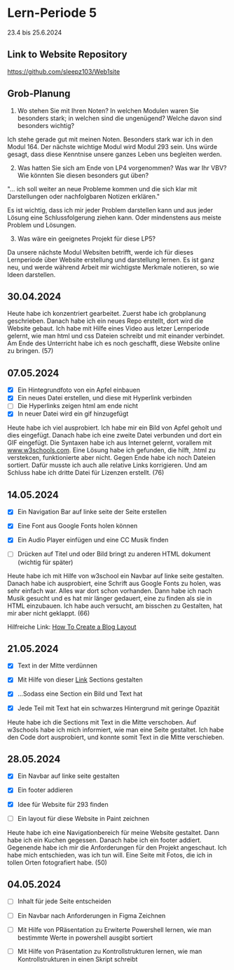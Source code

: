 # Lern-Periode 5

23.4 bis 25.6.2024

## Link to Website Repository

https://github.com/sleepz103/Web1site

## Grob-Planung

1. Wo stehen Sie mit Ihren Noten? In welchen Modulen waren Sie besonders stark; in welchen sind die ungenügend? Welche davon sind besonders wichtig?

Ich stehe gerade gut mit meinen Noten. Besonders stark war ich in den Modul 164. Der nächste wichtige Modul wird Modul 293 sein. Uns würde gesagt, dass diese Kenntnise unsere ganzes Leben uns begleiten werden.

2. Was hatten Sie sich am Ende von LP4 vorgenommen? Was war Ihr VBV? Wie könnten Sie diesen besonders gut üben?

"... ich soll weiter an neue 
Probleme kommen und die sich klar mit Darstellungen oder nachfolgbaren 
Notizen erklären."

Es ist wichtig, dass ich mir jeder Problem darstellen kann und aus jeder Lösung eine Schlussfolgerung ziehen kann. Oder mindenstens aus meiste Problem und Lösungen.

3. Was wäre ein geeignetes Projekt für diese LP5?

Da unsere nächste Modul Websiten betrifft, werde ich für dieses Lernperiode über Website erstellung und darstellung lernen. Es ist ganz neu, und werde während Arbeit mir wichtigste Merkmale notieren, so wie Ideen darstellen. 

## 30.04.2024

Heute habe ich konzentriert gearbeitet. Zuerst habe ich grobplanung geschrieben. Danach habe ich ein neues Repo erstellt, dort wird die Website gebaut. Ich habe mit Hilfe eines Video aus letzer Lernperiode gelernt, wie man html und css Dateien schreibt und mit einander verbindet. Am Ende des Unterricht habe ich es noch geschafft, diese Website online zu bringen. (57)

## 07.05.2024

- [x] Ein Hintegrundfoto von ein Apfel einbauen
- [x] Ein neues Datei erstellen, und diese mit Hyperlink verbinden
- [ ] Die Hyperlinks zeigen html am ende nicht
- [x] In neuer Datei wird ein gif hinzugefügt

Heute habe ich viel ausprobiert. Ich habe mir ein Bild von Apfel geholt und dies eingefügt. Danach habe ich eine zweite Datei verbunden und dort ein GIF eingefügt. Die Syntaxen habe ich aus Internet gelernt, vorallem mit www.w3schools.com. Eine Lösung habe ich gefunden, die hilft, .html zu verstekcen, funktionierte aber nicht. Gegen Ende habe ich noch Dateien sortiert. Dafür musste ich auch alle relative Links korrigieren. Und am Schluss habe ich dritte Datei für Lizenzen erstellt. (76)

## 14.05.2024

- [x] Ein Navigation Bar auf linke seite der Seite erstellen 

- [x] Eine Font aus Google Fonts holen können

- [x] Ein Audio Player einfügen und eine CC Musik finden

- [ ] Drücken auf Titel und oder Bild bringt zu anderen HTML dokument (wichtig für später)

Heute habe ich mit Hilfe von w3school ein Navbar auf linke seite gestalten. Danach habe ich ausprobiert, eine Schrift aus Google Fonts zu holen, was sehr einfach war. Alles war dort schon vorhanden. Dann habe ich nach Musik gesucht und es hat mir länger gedauert, eine zu finden als sie in HTML einzubauen. Ich habe auch versucht, am bisschen zu Gestalten, hat mir aber nicht geklappt. (66)

Hilfreiche Link: [How To Create a Blog Layout](https://www.w3schools.com/howto/howto_css_blog_layout.asp)

## 21.05.2024

- [x] Text in der Mitte verdünnen

- [x] Mit Hilfe von dieser [Link](https://www.w3schools.com/howto/howto_css_blog_layout.asp) Sections gestalten

- [x] ...Sodass eine Section ein Bild und Text hat

- [x] Jede Teil mit Text hat ein schwarzes Hintergrund mit geringe Opazität

Heute habe ich die Sections mit Text in die Mitte verschoben. Auf w3schools habe ich mich informiert, wie man eine Seite gestaltet. Ich habe den Code dort ausprobiert, und konnte somit Text in die Mitte verschieben. 

## 28.05.2024

- [x] Ein Navbar auf linke seite gestalten

- [x] Ein footer addieren

- [x] Idee für Website für 293 finden

- [ ] Ein layout für diese Website in Paint zeichnen

Heute habe ich eine Navigationbereich für meine Website gestaltet. Dann habe ich ein Kuchen gegessen. Danach habe ich ein footer addiert. Gegenende habe ich mir die Anforderungen für den Projekt angeschaut. Ich habe mich entschieden, was ich tun will. Eine Seite mit Fotos, die ich in tollen Orten fotografiert habe. (50)



## 04.05.2024

- [ ] Inhalt für jede Seite entscheiden

- [ ] Ein Navbar nach Anforderungen in Figma Zeichnen

- [ ]  Mit Hilfe von PRäsentation zu Erwiterte Powershell lernen, wie man bestimmte Werte in powershell ausgibt sortiert

- [ ] Mit Hilfe von Präsentation zu Kontrollstrukturen lernen, wie man Kontrollstrukturen in einen Skript schreibt



